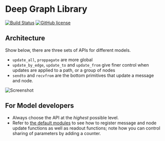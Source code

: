 # Deep Graph Library
[![Build Status](http://216.165.71.225:8080/job/DGL-fork/job/master/badge/icon)](http://216.165.71.225:8080/job/DGL-fork/job/master/)
[![GitHub license](https://dmlc.github.io/img/apache2.svg)](./LICENSE)

## Architecture
Show below, there are three sets of APIs for different models.
- `update_all`, `proppagate` are more global
- `update_by_edge`, `update_to` and `update_from` give finer control when updates are applied to a path, or a group of nodes
- `sendto` and `recvfrom` are the bottom primitives that update a message and node.

![Screenshot](graph-api.png)

## For Model developers
- Always choose the API at the *highest* possible level.
- Refer to [the default modules](examples/pytorch/util.py) to see how to register message and node update functions as well as readout functions; note how you can control sharing of parameters by adding a counter.


